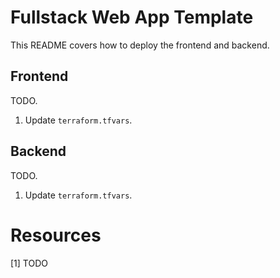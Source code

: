 # Fullstack Web App Template

This README covers how to deploy the frontend and backend.

## Frontend

TODO.

1. Update `terraform.tfvars`.

## Backend

TODO.

1. Update `terraform.tfvars`.

# Resources

[1] TODO
